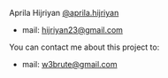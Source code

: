 Aprila Hijriyan [@aprila.hijriyan](https://fb.me/aprila.hijriyan)
* mail: hijriyan23@gmail.com

You can contact me about this project to:
* mail: w3brute@gmail.com
